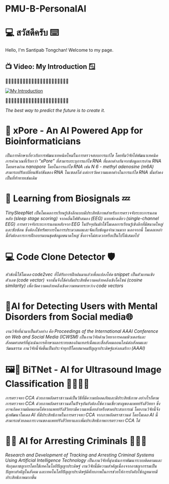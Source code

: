 # PMU-B-PersonalAI
# 💻 สวัสดีครับ ⌨️

Hello, I'm Santipab Tongchan! Welcome to my page.

## 📺 Video: My Introduction 🪟
🌿🌿🌿🌿🌿🌿🌿🌿🌿🌿🌿🌿🌿🌿🌿🌿🌿🌿🌿🌿🌿🌿

[![My Introduction](https://img.youtube.com/vi/74um7T86xzs/0.jpg)](https://www.youtube.com/watch?v=74um7T86xzs)

🌿🌿🌿🌿🌿🌿🌿🌿🌿🌿🌿🌿🌿🌿🌿🌿🌿🌿🌿🌿🌿🌿

*The best way to predict the future is to create it.*

# 🧬 xPore - An AI Powered App for Bioinformaticians

*เป็นการศึกษาเกี่ยวกับการพัฒนาเทคนิคใหม่ในการตรวจสอบการแก้ไข โดยทีมวิจัยได้พัฒนาเทคนิคการคำนวณที่เรียกว่า “xPore” ที่สามารถระบุการแก้ไข RNA ที่แตกต่างกันจากข้อมูลการอ่าน RNA โดยตรงผ่าน nanopore โดยในการแก้ไข RNA เช่น N 6 - methyl adenosine (m6A) สามารถปรับเปลี่ยนฟังก์ชันของ RNA ในเซลล์ได้ แต่การวัดความแตกต่างในการแก้ไข RNA นั้นยังคงเป็นที่ท้าทายเช่นเดิม*

# 🛌 Learning from Biosignals 💤

*TinySleepNet เป็นโมเดลการเรียนรู้เชิงลึกแบบมีประสิทธิภาพสำหรับการตรวจจับระยะการนอนหลับ (sleep stage scoring) จากคลื่นไฟฟ้าสมอง (EEG) แบบช่องเดียว (single-channel EEG) การตรวจจับระยะการนอนหลับจาก EEG ในปัจจุบันมักใช้โมเดลการเรียนรู้เชิงลึกที่มีขนาดใหญ่และซับซ้อน ซึ่งต้องใช้ทรัพยากรในการประมวลผลและจัดเก็บข้อมูลจำนวนมาก นอกจากนี้ โมเดลเหล่านี้ยังต้องการการฝึกอบรมบนชุดข้อมูลขนาดใหญ่ ซึ่งอาจไม่สะดวกหรือเป็นไปได้เสมอไป*

# 💻 Code Clone Detector 🛡️

*หัวข้อนี้ใช้โมเดล code2vec ที่ได้รับการฝึกฝนมาแล้วเพื่อแปลงโค้ด snippet เป็นตัวแทนเชิงตัวเลข (code vector) จากนั้นจึงใช้ค่าสัมประสิทธิ์ความคล้ายคลึงเชิงโคไซน์ (cosine similarity) เพื่อวัดความคล้ายคลึงเชิงความหมายระหว่าง code vectors*

# 🤳AI for Detecting Users with Mental Disorders from Social media🌐

*งานวิจัยที่นำมาเป็นตัวอย่าง คือ Proceedings of the International AAAI Conference on Web and Social Media (ICWSM) เป็นงานวิจัยด้านวิทยาการคอมพิวเตอร์และสังคมศาสตร์ที่มุ่งเน้นการศึกษาผลกระทบของอินเทอร์เน็ตและสื่อสังคมออนไลน์ต่อสังคมและวัฒนธรรม งานวิจัยนี้จัดขึ้นเป็นประจำทุกปีโดยสมาคมปัญญาประดิษฐ์แห่งอเมริกา (AAAI)*

# 🖼️🤖 BiTNet - AI for Ultrasound Image Classification 🧑‍💻🧑‍⚕️

*การตรวจหา CCA ด้วยภาพอัลตราซาวนด์เป็นวิธีที่มีความปลอดภัยและมีประสิทธิภาพ อย่างไรก็ตาม การตรวจหา CCA ด้วยภาพอัลตราซาวนด์ในปัจจุบันยังต้องใช้ความเชี่ยวชาญของแพทย์รังสีวิทยา ซึ่งอาจเกิดความผิดพลาดได้หากแพทย์รังสีวิทยามีความเหนื่อยล้าหรือขาดประสบการณ์ โดยงานวิจัยนี้จึงมุ่งพัฒนาโมเดล AI ที่มีประสิทธิภาพในการตรวจหา CCA จากภาพอัลตราซาวนด์ โดยโมเดล AI นี้สามารถช่วยลดภาระงานของแพทย์รังสีวิทยาและเพิ่มประสิทธิภาพการตรวจหา CCA ได้*

# 🦾💾 AI for Arresting Criminals 🚓👮‍♂️

*Research and Development of Tracking and Arresting Criminal Systems Using Artificial Intelligence Technology เป็นงานวิจัยที่มุ่งเน้นการพัฒนาระบบติดตามและจับกุมอาชญากรโดยใช้เทคโนโลยีปัญญาประดิษฐ์ งานวิจัยนี้มีความสำคัญเนื่องจากอาชญากรรมเป็นปัญหาสำคัญในสังคม และเทคโนโลยีปัญญาประดิษฐ์มีศักยภาพในการช่วยให้การบังคับใช้กฎหมายมีประสิทธิภาพมากขึ้น*
